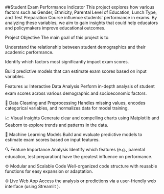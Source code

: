 ##Student Exam Performance Indicator
This project explores how various factors such as Gender, Ethnicity, Parental Level of Education, Lunch Type, and Test Preparation Course influence students' performance in exams. By analyzing these variables, we aim to gain insights that could help educators and policymakers improve educational outcomes.

Project Objective
The main goal of this project is to:

Understand the relationship between student demographics and their academic performance.

Identify which factors most significantly impact exam scores.

Build predictive models that can estimate exam scores based on input variables.

Features
📊 Interactive Data Analysis Perform in-depth analysis of student exam scores across various demographic and socioeconomic factors.

🧹 Data Cleaning and Preprocessing Handles missing values, encodes categorical variables, and normalizes data for model training.

📈 Visual Insights Generate clear and compelling charts using Matplotlib and Seaborn to explore trends and patterns in the data.

🧠 Machine Learning Models Build and evaluate predictive models to estimate exam scores based on input features.

🔍 Feature Importance Analysis Identify which features (e.g., parental education, test preparation) have the greatest influence on performance.

⚙️ Modular and Scalable Code Well-organized code structure with reusable functions for easy expansion or adaptation.

🌐 Live Web App Access the analysis or predictions via a user-friendly web interface (using Streamlit ).
